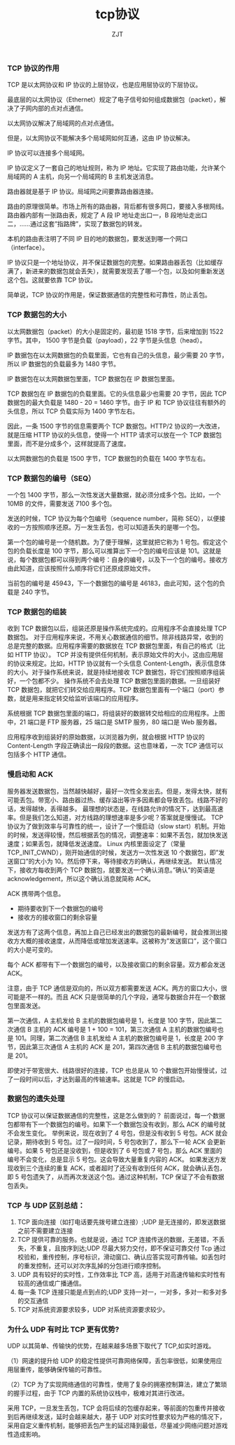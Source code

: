 ﻿---
layout: post
title: "tcp协议"
subtitle: ""
author: "ZJT"
header-style: text
tags:
  - tcp
---

### TCP 协议的作用

TCP 是以太网协议和 IP 协议的上层协议，也是应用层协议的下层协议。

最底层的以太网协议（Ethernet）规定了电子信号如何组成数据包（packet），解决了子网内部的点对点通信。

以太网协议解决了局域网的点对点通信。

但是，以太网协议不能解决多个局域网如何互通，这由 IP 协议解决。

IP 协议可以连接多个局域网。

IP 协议定义了一套自己的地址规则，称为 IP 地址。它实现了路由功能，允许某个局域网的 A 主机，向另一个局域网的 B 主机发送消息。

路由器就是基于 IP 协议。局域网之间要靠路由器连接。

路由的原理很简单。市场上所有的路由器，背后都有很多网口，要接入多根网线。路由器内部有一张路由表，规定了 A 段 IP 地址走出口一，B 段地址走出口二，……通过这套”指路牌”，实现了数据包的转发。

本机的路由表注明了不同 IP 目的地的数据包，要发送到哪一个网口（interface）。

IP 协议只是一个地址协议，并不保证数据包的完整。如果路由器丢包（比如缓存满了，新进来的数据包就会丢失），就需要发现丢了哪一个包，以及如何重新发送这个包。这就要依靠 TCP 协议。

简单说，TCP 协议的作用是，保证数据通信的完整性和可靠性，防止丢包。

### TCP 数据包的大小

以太网数据包（packet）的大小是固定的，最初是 1518 字节，后来增加到 1522 字节。其中， 1500 字节是负载（payload），22 字节是头信息（head）。

IP 数据包在以太网数据包的负载里面，它也有自己的头信息，最少需要 20 字节，所以 IP 数据包的负载最多为 1480 字节。

IP 数据包在以太网数据包里面，TCP 数据包在 IP 数据包里面。

TCP 数据包在 IP 数据包的负载里面。它的头信息最少也需要 20 字节，因此 TCP 数据包的最大负载是 1480 - 20 = 1460 字节。由于 IP 和 TCP 协议往往有额外的头信息，所以 TCP 负载实际为 1400 字节左右。

因此，一条 1500 字节的信息需要两个 TCP 数据包。HTTP/2 协议的一大改进， 就是压缩 HTTP 协议的头信息，使得一个 HTTP 请求可以放在一个 TCP 数据包里面，而不是分成多个，这样就提高了速度。

以太网数据包的负载是 1500 字节，TCP 数据包的负载在 1400 字节左右。

### TCP 数据包的编号（SEQ）

一个包 1400 字节，那么一次性发送大量数据，就必须分成多个包。比如，一个 10MB 的文件，需要发送 7100 多个包。

发送的时候，TCP 协议为每个包编号（sequence number，简称 SEQ），以便接收的一方按照顺序还原。万一发生丢包，也可以知道丢失的是哪一个包。

第一个包的编号是一个随机数。为了便于理解，这里就把它称为 1 号包。假定这个包的负载长度是 100 字节，那么可以推算出下一个包的编号应该是 101。这就是说，每个数据包都可以得到两个编号：自身的编号，以及下一个包的编号。接收方由此知道，应该按照什么顺序将它们还原成原始文件。

当前包的编号是 45943，下一个数据包的编号是 46183，由此可知，这个包的负载是 240 字节。

### TCP 数据包的组装

收到 TCP 数据包以后，组装还原是操作系统完成的。应用程序不会直接处理 TCP 数据包。
对于应用程序来说，不用关心数据通信的细节。除非线路异常，收到的总是完整的数据。应用程序需要的数据放在 TCP 数据包里面，有自己的格式（比如 HTTP 协议）。
TCP 并没有提供任何机制，表示原始文件的大小，这由应用层的协议来规定。比如，HTTP 协议就有一个头信息 Content-Length，表示信息体的大小。对于操作系统来说，就是持续地接收 TCP 数据包，将它们按照顺序组装好，一个包都不少。
操作系统不会去处理 TCP 数据包里面的数据。一旦组装好 TCP 数据包，就把它们转交给应用程序。TCP 数据包里面有一个端口（port）参数，就是用来指定转交给监听该端口的应用程序。

系统根据 TCP 数据包里面的端口，将组装好的数据转交给相应的应用程序。上图中，21 端口是 FTP 服务器，25 端口是 SMTP 服务，80 端口是 Web 服务器。

应用程序收到组装好的原始数据，以浏览器为例，就会根据 HTTP 协议的 Content-Length 字段正确读出一段段的数据。这也意味着，一次 TCP 通信可以包括多个 HTTP 通信。

### 慢启动和 ACK

服务器发送数据包，当然越快越好，最好一次性全发出去。但是，发得太快，就有可能丢包。带宽小、路由器过热、缓存溢出等许多因素都会导致丢包。线路不好的话，发得越快，丢得越多。
最理想的状态是，在线路允许的情况下，达到最高速率。但是我们怎么知道，对方线路的理想速率是多少呢？答案就是慢慢试。
TCP 协议为了做到效率与可靠性的统一，设计了一个慢启动（slow start）机制。开始的时候，发送得较慢，然后根据丢包的情况，调整速率：如果不丢包，就加快发送速度；如果丢包，就降低发送速度。
Linux 内核里面设定了（常量 TCP_INIT_CWND），刚开始通信的时候，发送方一次性发送 10 个数据包，即”发送窗口”的大小为 10。然后停下来，等待接收方的确认，再继续发送。
默认情况下，接收方每收到两个 TCP 数据包，就要发送一个确认消息。”确认”的英语是 acknowledgement，所以这个确认消息就简称 ACK。

ACK 携带两个信息。

- 期待要收到下一个数据包的编号
- 接收方的接收窗口的剩余容量

发送方有了这两个信息，再加上自己已经发出的数据包的最新编号，就会推测出接收方大概的接收速度，从而降低或增加发送速率。这被称为”发送窗口”，这个窗口的大小是可变的。

每个 ACK 都带有下一个数据包的编号，以及接收窗口的剩余容量。双方都会发送 ACK。

注意，由于 TCP 通信是双向的，所以双方都需要发送 ACK。两方的窗口大小，很可能是不一样的。而且 ACK 只是很简单的几个字段，通常与数据合并在一个数据包里面发送。

第一次通信，A 主机发给 B 主机的数据包编号是 1，长度是 100 字节，因此第二次通信 B 主机的 ACK 编号是 1 + 100 = 101，第三次通信 A 主机的数据包编号也是 101。同理，第二次通信 B 主机发给 A 主机的数据包编号是 1，长度是 200 字节，因此第三次通信 A 主机的 ACK 是 201，第四次通信 B 主机的数据包编号也是 201。

即使对于带宽很大、线路很好的连接，TCP 也总是从 10 个数据包开始慢慢试，过了一段时间以后，才达到最高的传输速率。这就是 TCP 的慢启动。

### 数据包的遗失处理

TCP 协议可以保证数据通信的完整性，这是怎么做到的？
前面说过，每一个数据包都带有下一个数据包的编号。如果下一个数据包没有收到，那么 ACK 的编号就不会发生变化。
举例来说，现在收到了 4 号包，但是没有收到 5 号包。ACK 就会记录，期待收到 5 号包。过了一段时间，5 号包收到了，那么下一轮 ACK 会更新编号。如果 5 号包还是没收到，但是收到了 6 号包或 7 号包，那么 ACK 里面的编号不会变化，总是显示 5 号包。这会导致大量重复内容的 ACK。
如果发送方发现收到三个连续的重复 ACK，或者超时了还没有收到任何 ACK，就会确认丢包，即 5 号包遗失了，从而再次发送这个包。通过这种机制，TCP 保证了不会有数据包丢失。

### TCP 与 UDP 区别总结：

1. TCP 面向连接（如打电话要先拨号建立连接）;UDP 是无连接的，即发送数据之前不需要建立连接
2. TCP 提供可靠的服务。也就是说，通过 TCP 连接传送的数据，无差错，不丢失，不重复，且按序到达;UDP 尽最大努力交付，即不保证可靠交付
   Tcp 通过校验和，重传控制，序号标识，滑动窗口、确认应答实现可靠传输。如丢包时的重发控制，还可以对次序乱掉的分包进行顺序控制。
3. UDP 具有较好的实时性，工作效率比 TCP 高，适用于对高速传输和实时性有较高的通信或广播通信。
4. 每一条 TCP 连接只能是点到点的;UDP 支持一对一，一对多，多对一和多对多的交互通信
5. TCP 对系统资源要求较多，UDP 对系统资源要求较少。

### 为什么 UDP 有时比 TCP 更有优势?

UDP 以其简单、传输快的优势，在越来越多场景下取代了 TCP,如实时游戏。

（1）网速的提升给 UDP 的稳定性提供可靠网络保障，丢包率很低，如果使用应用层重传，能够确保传输的可靠性。

（2）TCP 为了实现网络通信的可靠性，使用了复杂的拥塞控制算法，建立了繁琐的握手过程，由于 TCP 内置的系统协议栈中，极难对其进行改进。

采用 TCP，一旦发生丢包，TCP 会将后续的包缓存起来，等前面的包重传并接收到后再继续发送，延时会越来越大，基于 UDP 对实时性要求较为严格的情况下，采用自定义重传机制，能够把丢包产生的延迟降到最低，尽量减少网络问题对游戏性造成影响。
